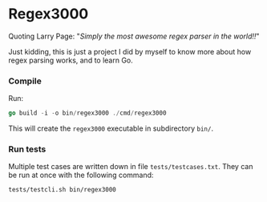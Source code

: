 # Regex3000

Quoting Larry Page: "*Simply the most awesome regex parser in the world!!*"

Just kidding, this is just a project I did by myself to know more about
how regex parsing works, and to learn Go.

### Compile

Run:

```go
go build -i -o bin/regex3000 ./cmd/regex3000
```

This will create the `regex3000` executable in subdirectory `bin/`.

### Run tests

Multiple test cases are written down in file `tests/testcases.txt`.
They can be run at once with the following command:

```bash
tests/testcli.sh bin/regex3000
```
